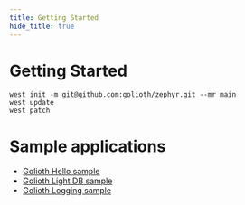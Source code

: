 ```yaml
---
title: Getting Started
hide_title: true
---
```

Getting Started
===============

``` {.console}
west init -m git@github.com:golioth/zephyr.git --mr main
west update
west patch
```

Sample applications
===================

-   [Golioth Hello sample](/docs/reference/zephyr/samples/hello)
-   [Golioth Light DB sample](/docs/reference/zephyr/samples/lightdb)
-   [Golioth Logging sample](/docs/reference/zephyr/samples/logging)
